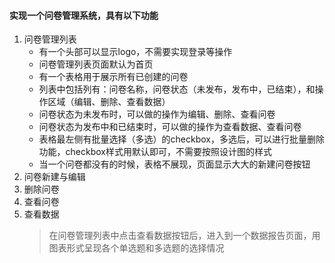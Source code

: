 #### 实现一个问卷管理系统，具有以下功能
1. 问卷管理列表
      * 有一个头部可以显示logo，不需要实现登录等操作
      * 问卷管理列表页面默认为首页
      * 有一个表格用于展示所有已创建的问卷
      * 列表中包括列有：问卷名称，问卷状态（未发布，发布中，已结束），和操作区域（编辑、删除、查看数据）
      * 问卷状态为未发布时，可以做的操作为编辑、删除、查看问卷
      * 问卷状态为发布中和已结束时，可以做的操作为查看数据、查看问卷
      * 表格最左侧有批量选择（多选）的checkbox，多选后，可以进行批量删除功能，checkbox样式用默认即可，不需要按照设计图的样式
      * 当一个问卷都没有的时候，表格不展现，页面显示大大的新建问卷按钮
2. 问卷新建与编辑
3. 删除问卷
4. 查看问卷
5. 查看数据
   > 在问卷管理列表中点击查看数据按钮后，进入到一个数据报告页面，用图表形式呈现各个单选题和多选题的选择情况

